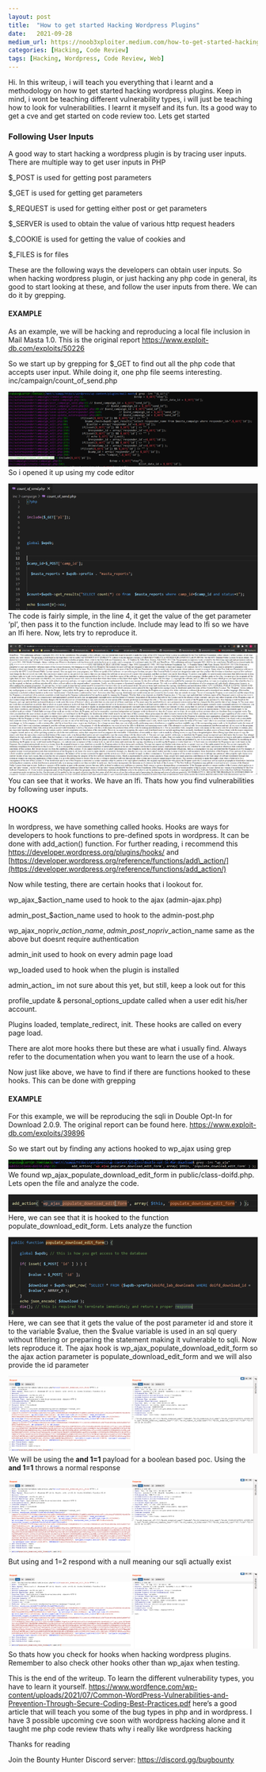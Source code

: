 ```yaml
---
layout:	post
title:	"How to get started Hacking Wordpress Plugins"
date:	2021-09-28
medium_url: https://noob3xploiter.medium.com/how-to-get-started-hacking-wordpress-plugins-to-earn-your-first-cve-b31ea5e834c0
categories: [Hacking, Code Review]
tags: [Hacking, Wordpress, Code Review, Web]
---
```


  Hi. In this writeup, i will teach you everything that i learnt and a methodology on how to get started hacking wordpress plugins. Keep in mind, i wont be teaching different vulnerability types, i will just be teaching how to look for vulnerabilities. I learnt it myself and its fun. Its a good way to get a cve and get started on code review too. Lets get started

### Following User Inputs

A good way to start hacking a wordpress plugin is by tracing user inputs. There are multiple way to get user inputs in PHP

$\_POST is used for getting post parameters

$\_GET is used for getting get parameters

$\_REQUEST is used for getting either post or get parameters

$\_SERVER is used to obtain the value of various http request headers

$\_COOKIE is used for getting the value of cookies and

$\_FILES is for files

These are the following ways the developers can obtain user inputs. So when hacking wordpress plugin, or just hacking any php code in general, its good to start looking at these, and follow the user inputs from there. We can do it by grepping.

#### **EXAMPLE**

As an example, we will be hacking and reproducing a local file inclusion in Mail Masta 1.0. This is the original report <https://www.exploit-db.com/exploits/50226>

So we start up by grepping for $\_GET to find out all the php code that accepts user input. While doing it, one php file seems interesting. inc/campaign/count\_of\_send.php

![](/img/1*KpphIU3_5r19Dz2fSX73qw.png)So i opened it up using my code editor

![](/img/1*YWnQxs6M38Mf7CG0tL2eqw.png)The code is fairly simple, in the line 4, it get the value of the get parameter ‘pl’, then pass it to the function include. Include may lead to lfi so we have an lfi here. Now, lets try to reproduce it.

![](/img/1*lPVS5AGM8DcqCEYsVzrTBg.png)You can see that it works. We have an lfi. Thats how you find vulnerabilities by following user inputs.

### HOOKS

In wordpress, we have something called hooks. Hooks are ways for developers to hook functions to pre-defined spots in wordpress. It can be done with add\_action() function. For further reading, i recommend this <https://developer.wordpress.org/plugins/hooks/> and [https://developer.wordpress.org/reference/functions/add\_action/](https://developer.wordpress.org/reference/functions/add_action/)

Now while testing, there are certain hooks that i lookout for.

wp\_ajax\_$action\_name used to hook to the ajax (admin-ajax.php)

admin\_post\_$action\_name used to hook to the admin-post.php

wp\_ajax\_nopriv\_$action\_name, admin\_post\_nopriv\_$action\_name same as the above but doesnt require authentication

admin\_init used to hook on every admin page load

wp\_loaded used to hook when the plugin is installed

admin\_action\_ im not sure about this yet, but still, keep a look out for this

profile\_update & personal\_options\_update called when a user edit his/her account.

Plugins loaded, template\_redirect, init. These hooks are called on every page load.

There are alot more hooks there but these are what i usually find. Always refer to the documentation when you want to learn the use of a hook.

Now just like above, we have to find if there are functions hooked to these hooks. This can be done with grepping

#### **EXAMPLE**

For this example, we will be reproducing the sqli in Double Opt-In for Download 2.0.9. The original report can be found here. <https://www.exploit-db.com/exploits/39896>

So we start out by finding any actions hooked to wp\_ajax using grep

![](/img/1*gBaiw-7H9I9YiqZzdEu7Hg.png)We found wp\_ajax\_populate\_download\_edit\_form in public/class-doifd.php. Lets open the file and analyze the code.

![](/img/1*HQbAmOGz_JGU3gT7znVqTw.png)Here, we can see that it is hooked to the function populate\_download\_edit\_form. Lets analyze the function

![](/img/1*BFF04AAXh6aVj-0UGrfLgg.png)Here, we can see that it gets the value of the post parameter id and store it to the variable $value, then the $value variable is used in an sql query without filtering or preparing the statement making it vulnerable to sqli. Now lets reproduce it. The ajax hook is wp\_ajax\_populate\_download\_edit\_form so the ajax action parameter is populate\_download\_edit\_form and we will also provide the id parameter

![](/img/1*iH6ScKX9OjQUfF9PGzvUog.png)We will be using the **and 1=1** payload for a boolean based poc. Using the **and 1=1** throws a normal response

![](/img/1*e1JIUD3iBCXa6MBTW2EiKg.png)But using and 1=2 respond with a null meaning our sqli actually exist

![](/img/1*kOe91egnx6gNEsUo53_gyw.png)So thats how you check for hooks when hacking wordpress plugins. Remember to also check other hooks other than wp\_ajax when testing.

This is the end of the writeup. To learn the different vulnerability types, you have to learn it yourself. <https://www.wordfence.com/wp-content/uploads/2021/07/Common-WordPress-Vulnerabilities-and-Prevention-Through-Secure-Coding-Best-Practices.pdf> here’s a good article that will teach you some of the bug types in php and in wordpress. I have 3 possible upcoming cve soon with wordpress hacking alone and it taught me php code review thats why i really like wordpress hacking

Thanks for reading

Join the Bounty Hunter Discord server: <https://discord.gg/bugbounty>

  